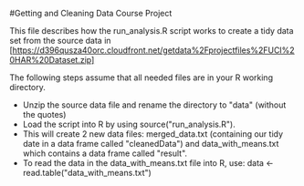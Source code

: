 #Getting and Cleaning Data Course Project

This file describes how the run_analysis.R script works to create a tidy data set from the source data in [https://d396qusza40orc.cloudfront.net/getdata%2Fprojectfiles%2FUCI%20HAR%20Dataset.zip]

The following steps assume that all needed files are in your R working directory.
* Unzip the source data file and rename the directory to "data" (without the quotes)
* Load the script into R by using source("run_analysis.R").  
* This will create 2 new data files:  merged_data.txt (containing our tidy date in a data frame called "cleanedData") and data_with_means.txt which contains a data frame called "result".
* To read the data in the data_with_means.txt file into R, use: data <- read.table("data_with_means.txt")
